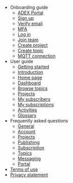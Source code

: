 * Onboarding guide
  * [ADEX Portal](Onboarding%20guide/ADEX%20Portal)
  * [Sign up](Onboarding%20guide/Sign%20up)
  * [Verify email](Onboarding%20guide/Verify%20email)
  * [MFA](Onboarding%20guide/MFA)
  * [Log in](Onboarding%20guide/Log%20in)
  * [Join team](Onboarding%20guide/Join%20team)
  * [Create project](Onboarding%20guide/Create%20project)
  * [Create topic](Onboarding%20guide/Create%20topic)
  * [MQTT connection](Onboarding%20guide/MQTT%20connection)
* User guide
  * [Getting started](User%20Guide/Getting%20Started)
  * [Introduction](User%20Guide/Introduction)
  * [Home page](User%20Guide/Home%20Page)
  * [Dashboard](User%20Guide/Dashboard)
  * [Browse topics](User%20Guide/Browse%20Topic)
  * [Projects](User%20Guide/Projects)
  * [My subscribers](User%20Guide/My%20Subscribers)
  * [My subscriptions](User%20Guide/My%20Subscriptions)
  * [Activities](User%20Guide/Activities)
  * [Glossary](User%20Guide/Glossary)
* Frequently asked questions
  * [General](FAQs/General)
  * [Account](FAQs/Account)
  * [Projects](FAQs/Projects)
  * [Publishing](FAQs/Publishing)
  * [Subscription](FAQs/Subscription)
  * [Topics](FAQs/Topic)
  * [Messaging](FAQs/Messaging)
  * [Portal](FAQs/Portal)
* [Terms of use](Terms%20of%20Use/TOU)
* [Privacy statement](Privacy%20Statement/Privacy)

